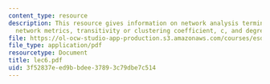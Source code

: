 ```yaml
---
content_type: resource
description: This resource gives information on network analysis terminology -notated,
  network metrics, transitivity or clustering coefficient, c, and degree distributions.
file: https://ol-ocw-studio-app-production.s3.amazonaws.com/courses/esd-342-advanced-system-architecture-spring-2006/3f52837eed9bbdee37893c79dbe7c514_lec6.pdf
file_type: application/pdf
resourcetype: Document
title: lec6.pdf
uid: 3f52837e-ed9b-bdee-3789-3c79dbe7c514
---
```

